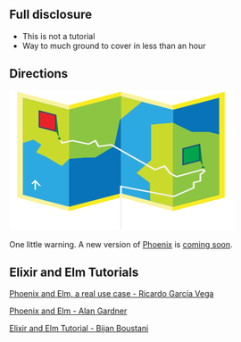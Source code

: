 ## Full disclosure

- This is not a tutorial <!-- .element: class="fragment" -->
- Way to much ground to cover in less than an hour <!-- .element: class="fragment" -->


## Directions
![Roadmap](img/roadmap.png)

One little warning. A new version of [Phoenix](http://www.phoenixframework.org/) is [coming soon](https://www.youtube.com/watch?v=tMO28ar0lW8).


## Elixir and Elm Tutorials
[Phoenix and Elm, a real use case - Ricardo García Vega](http://codeloveandboards.com/blog/2017/02/02/phoenix-and-elm-a-real-use-case-pt-1/)<!-- .element: class="fragment" -->

[Phoenix and Elm - Alan Gardner](http://www.cultivatehq.com/posts/phoenix-elm-1/)<!-- .element: class="fragment" -->

[Elixir and Elm Tutorial - Bijan Boustani](https://leanpub.com/elixir-elm-tutorial)<!-- .element: class="fragment" -->
